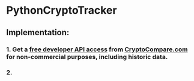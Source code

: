 # PythonCryptoTracker
 
## Implementation:
### 1. Get a [free developer API access](https://min-api.cryptocompare.com/) from [CryptoCompare.com](http://cryptocompae.com/) for non-commercial purposes, including historic data.
### 2. 